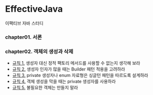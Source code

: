 # EffectiveJava
이팩티브 자바 스터디

### chapter01. 서론

### chapter02. 객체의 생성과 삭제
 - [규칙 1.](https://github.com/Hyunhoo-Kwon/EffectiveJava/tree/master/Examples/src/chapter02/item01) 생성자 대신 정적 팩토리 메서드를 사용할 수 없는지 생각해 보라
 - [규칙 2.](https://github.com/Hyunhoo-Kwon/EffectiveJava/tree/master/Examples/src/chapter02/item02) 생성자 인자가 많을 때는 Builder 패턴 적용을 고려하라
 - [규칙 3.](https://github.com/Hyunhoo-Kwon/EffectiveJava/tree/master/Examples/src/chapter02/item03) private 생성자나 enum 자료형은 싱글턴 패턴을 따르도록 설계하라
 - [규칙 4.](https://github.com/Hyunhoo-Kwon/EffectiveJava/tree/master/Examples/src/chapter02/item04) 객체 생성을 막을 때는 private 생성자를 사용하라
 - [규칙 5.](https://github.com/Hyunhoo-Kwon/EffectiveJava/tree/master/Examples/src/chapter02/item05) 불필요한 객체는 만들지 말라
